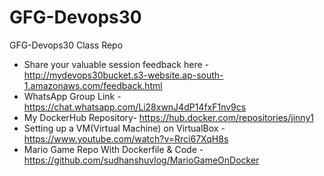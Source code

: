 # GFG-Devops30
GFG-Devops30 Class Repo

* Share your valuable session feedback here - http://mydevops30bucket.s3-website.ap-south-1.amazonaws.com/feedback.html
* WhatsApp Group Link - https://chat.whatsapp.com/Li28xwnJ4dP14fxF1nv9cs
* My DockerHub Repository- https://hub.docker.com/repositories/jinny1
* Setting up a VM(Virtual Machine) on VirtualBox - https://www.youtube.com/watch?v=Rrci67XqH8s
* Mario Game Repo With Dockerfile & Code - https://github.com/sudhanshuvlog/MarioGameOnDocker
